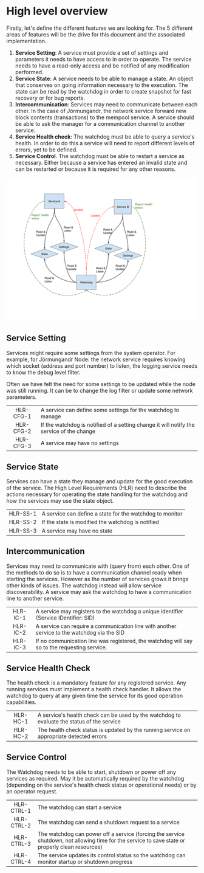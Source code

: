 # High level overview

Firstly, let's define the different features we are looking for. The 5
different areas of features will be the drive for this document and the
associated implementation.

1. **Service Setting**: A service must provide a set of settings and parameters
   it needs to have access to in order to operate. The service needs to have a
   read-only access and be notified of any modification performed.
2. **Service State**: A service needs to be able to manage a state. An object
   that conserves on going information necessary to the execution. The state
   can be read by the watchdog in order to create snapshot for fast recovery or
   for bug reports.
3. **Intercommunication**: Services may need to communicate between each other.
   In the case of Jörmungandr, the network service forward new block contents
   (transactions) to the mempool service. A service should be able to ask the
   manager for a communication channel to another service.
4. **Service Health check**: The watchdog must be able to query a service's
   health. In order to do this a service will need to report different levels
   of errors, yet to be defined.
5. **Service Control**. The watchdog must be able to restart a service as
  necessary. Either because a service has entered an invalid state and can be
  restarted or because it is required for any other reasons.

![Overview of the different toolkit of the watchdog](./overview.svg)

## Service Setting

Services might require some settings from the system operator. For example, for
Jörmungandr Node: the network service requires knowing which socket (address
and port number) to listen, the logging service needs to know the debug level
filter.

Often we have felt the need for some settings to be updated while the node was
still running. It can be to change the log filter or update some network
parameters.

| | |
|:--:|:--|
| HLR-CFG-1 | A service can define some settings for the watchdog to manage |
| HLR-CFG-2 | If the watchdog is notified of a setting change it will notify the service of the change |
| HLR-CFG-3 | A service may have no settings |

## Service State

Services can have a state they manage and update for the good execution of the
service. The High Level Requirements (HLR) need to describe the actions
necessary for operating the state handling for the watchdog and how the
services may use the state object.

| | |
|:--:|:--|
| HLR-SS-1 | A service can define a state for the watchdog to monitor |
| HLR-SS-2 |If the state is modified the watchdog is notified |
| HLR-SS-3 | A service may have no state |

## Intercommunication

Services may need to communicate with (query from) each other. One of the
methods to do so is to have a communication channel ready when starting the
services. However as the number of services grows it brings other kinds of
issues. The watchdog instead will allow service discoverability. A service
may ask the watchdog to have a communication line to another service.

| | |
|:--:|:--|
| HLR-IC-1 | A service may registers to the watchdog a unique identifier (Service IDentifier: SID) |
| HLR-IC-2 | A service can require a communication line with another service to the watchdog via the SID |
| HLR-IC-3 | If no communication line was registered, the watchdog will say so to the requesting service. |

## Service Health Check

The health check is a mandatory feature for any registered service. Any running 
services must implement a health check handler. It allows the watchdog to query 
at any given time the service for its good operation capabilities.

| | |
|:--:|:--|
| HLR-HC-1 |A service's health check can be used by the watchdog to evaluate the status of the service |
| HLR-HC-2 | The health check status is updated by the running service on appropriate detected errors |

## Service Control

The Watchdog needs to be able to start, shutdown or power off any services as 
required. May it be automatically required by the watchdog (depending on the 
service's health check status or operational needs) or by an operator request.

| | |
|:--:|:--|
| HLR-CTRL-1 | The watchdog can start a service |
| HLR-CTRL-2 | The watchdog can send a shutdown request to a service |
| HLR-CTRL-3 | The watchdog can power off a service (forcing the service shutdown, not allowing time for the service to save state or properly clean resources) |
| HLR-CTRL-4 | The service updates its control status so the watchdog can monitor startup or shutdown progress |

